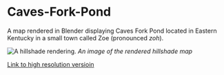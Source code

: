 # Caves-Fork-Pond
A map rendered in Blender displaying Caves Fork Pond located in Eastern Kentucky in a small town called Zoe (pronounced *zoh*).




![A hillshade rendering.](caves_fork1.jpg)
*An image of the rendered hillshade map*


[Link to high resolution versioin](caves_fork1.pdf)




